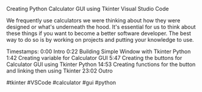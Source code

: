 Creating Python Calculator GUI using Tkinter Visual Studio Code

We frequently use calculators we were thinking about how they were designed or what's underneath the hood. It's essential for us to think about these things if you want to become a better software developer. The best way to do so is by working on projects and putting your knowledge to use.

Timestamps: 0:00 Intro 0:22 Building Simple Window with Tkinter Python 1:42 Creating variable for Calculator GUI 5:47 Creating the buttons for Calculator GUI using Tkinter Python 14:53 Creating functions for the button and linking then using Tkinter 23:02 Outro

#tkinter #VSCode #calculator #gui #python
